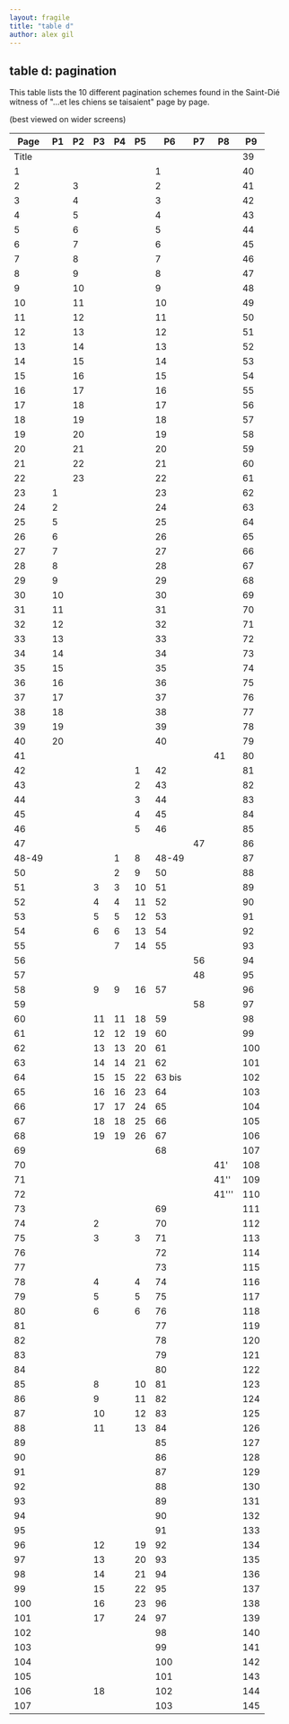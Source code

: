 ```yaml
---
layout: fragile
title: "table d"
author: alex gil
---
```


## table d: pagination
This table lists the 10 different pagination schemes found in the Saint-Dié witness of "...et les chiens se taisaient" page by page.

(best viewed on wider screens)


| Page  | P1 | P2 | P3 | P4 | P5 | P6     | P7 | P8    | P9  | 
|-------|----|----|----|----|----|--------|----|-------|-----| 
| Title |    |    |    |    |    |        |    |       | 39  | 
| 1     |    |    |    |    |    | 1      |    |       | 40  | 
| 2     |    | 3  |    |    |    | 2      |    |       | 41  | 
| 3     |    | 4  |    |    |    | 3      |    |       | 42  | 
| 4     |    | 5  |    |    |    | 4      |    |       | 43  | 
| 5     |    | 6  |    |    |    | 5      |    |       | 44  | 
| 6     |    | 7  |    |    |    | 6      |    |       | 45  | 
| 7     |    | 8  |    |    |    | 7      |    |       | 46  | 
| 8     |    | 9  |    |    |    | 8      |    |       | 47  | 
| 9     |    | 10 |    |    |    | 9      |    |       | 48  | 
| 10    |    | 11 |    |    |    | 10     |    |       | 49  | 
| 11    |    | 12 |    |    |    | 11     |    |       | 50  | 
| 12    |    | 13 |    |    |    | 12     |    |       | 51  | 
| 13    |    | 14 |    |    |    | 13     |    |       | 52  | 
| 14    |    | 15 |    |    |    | 14     |    |       | 53  | 
| 15    |    | 16 |    |    |    | 15     |    |       | 54  | 
| 16    |    | 17 |    |    |    | 16     |    |       | 55  | 
| 17    |    | 18 |    |    |    | 17     |    |       | 56  | 
| 18    |    | 19 |    |    |    | 18     |    |       | 57  | 
| 19    |    | 20 |    |    |    | 19     |    |       | 58  | 
| 20    |    | 21 |    |    |    | 20     |    |       | 59  | 
| 21    |    | 22 |    |    |    | 21     |    |       | 60  | 
| 22    |    | 23 |    |    |    | 22     |    |       | 61  | 
| 23    | 1  |    |    |    |    | 23     |    |       | 62  | 
| 24    | 2  |    |    |    |    | 24     |    |       | 63  | 
| 25    | 5  |    |    |    |    | 25     |    |       | 64  | 
| 26    | 6  |    |    |    |    | 26     |    |       | 65  | 
| 27    | 7  |    |    |    |    | 27     |    |       | 66  | 
| 28    | 8  |    |    |    |    | 28     |    |       | 67  | 
| 29    | 9  |    |    |    |    | 29     |    |       | 68  | 
| 30    | 10 |    |    |    |    | 30     |    |       | 69  | 
| 31    | 11 |    |    |    |    | 31     |    |       | 70  | 
| 32    | 12 |    |    |    |    | 32     |    |       | 71  | 
| 33    | 13 |    |    |    |    | 33     |    |       | 72  | 
| 34    | 14 |    |    |    |    | 34     |    |       | 73  | 
| 35    | 15 |    |    |    |    | 35     |    |       | 74  | 
| 36    | 16 |    |    |    |    | 36     |    |       | 75  | 
| 37    | 17 |    |    |    |    | 37     |    |       | 76  | 
| 38    | 18 |    |    |    |    | 38     |    |       | 77  | 
| 39    | 19 |    |    |    |    | 39     |    |       | 78  | 
| 40    | 20 |    |    |    |    | 40     |    |       | 79  | 
| 41    |    |    |    |    |    |        |    | 41    | 80  | 
| 42    |    |    |    |    | 1  | 42     |    |       | 81  | 
| 43    |    |    |    |    | 2  | 43     |    |       | 82  | 
| 44    |    |    |    |    | 3  | 44     |    |       | 83  | 
| 45    |    |    |    |    | 4  | 45     |    |       | 84  | 
| 46    |    |    |    |    | 5  | 46     |    |       | 85  | 
| 47    |    |    |    |    |    |        | 47 |       | 86  | 
| 48-49 |    |    |    | 1  | 8  | 48-49  |    |       | 87  | 
| 50    |    |    |    | 2  | 9  | 50     |    |       | 88  | 
| 51    |    |    | 3  | 3  | 10 | 51     |    |       | 89  | 
| 52    |    |    | 4  | 4  | 11 | 52     |    |       | 90  | 
| 53    |    |    | 5  | 5  | 12 | 53     |    |       | 91  | 
| 54    |    |    | 6  | 6  | 13 | 54     |    |       | 92  | 
| 55    |    |    |    | 7  | 14 | 55     |    |       | 93  | 
| 56    |    |    |    |    |    |        | 56 |       | 94  | 
| 57    |    |    |    |    |    |        | 48 |       | 95  | 
| 58    |    |    | 9  | 9  | 16 | 57     |    |       | 96  | 
| 59    |    |    |    |    |    |        | 58 |       | 97  | 
| 60    |    |    | 11 | 11 | 18 | 59     |    |       | 98  | 
| 61    |    |    | 12 | 12 | 19 | 60     |    |       | 99  | 
| 62    |    |    | 13 | 13 | 20 | 61     |    |       | 100 | 
| 63    |    |    | 14 | 14 | 21 | 62     |    |       | 101 | 
| 64    |    |    | 15 | 15 | 22 | 63 bis |    |       | 102 | 
| 65    |    |    | 16 | 16 | 23 | 64     |    |       | 103 | 
| 66    |    |    | 17 | 17 | 24 | 65     |    |       | 104 | 
| 67    |    |    | 18 | 18 | 25 | 66     |    |       | 105 | 
| 68    |    |    | 19 | 19 | 26 | 67     |    |       | 106 | 
| 69    |    |    |    |    |    | 68     |    |       | 107 | 
| 70    |    |    |    |    |    |        |    | 41'   | 108 | 
| 71    |    |    |    |    |    |        |    | 41''  | 109 | 
| 72    |    |    |    |    |    |        |    | 41''' | 110 | 
| 73    |    |    |    |    |    | 69     |    |       | 111 | 
| 74    |    |    | 2  |    |    | 70     |    |       | 112 | 
| 75    |    |    | 3  |    | 3  | 71     |    |       | 113 | 
| 76    |    |    |    |    |    | 72     |    |       | 114 | 
| 77    |    |    |    |    |    | 73     |    |       | 115 | 
| 78    |    |    | 4  |    | 4  | 74     |    |       | 116 | 
| 79    |    |    | 5  |    | 5  | 75     |    |       | 117 | 
| 80    |    |    | 6  |    | 6  | 76     |    |       | 118 | 
| 81    |    |    |    |    |    | 77     |    |       | 119 | 
| 82    |    |    |    |    |    | 78     |    |       | 120 | 
| 83    |    |    |    |    |    | 79     |    |       | 121 | 
| 84    |    |    |    |    |    | 80     |    |       | 122 | 
| 85    |    |    | 8  |    | 10 | 81     |    |       | 123 | 
| 86    |    |    | 9  |    | 11 | 82     |    |       | 124 | 
| 87    |    |    | 10 |    | 12 | 83     |    |       | 125 | 
| 88    |    |    | 11 |    | 13 | 84     |    |       | 126 | 
| 89    |    |    |    |    |    | 85     |    |       | 127 | 
| 90    |    |    |    |    |    | 86     |    |       | 128 | 
| 91    |    |    |    |    |    | 87     |    |       | 129 | 
| 92    |    |    |    |    |    | 88     |    |       | 130 | 
| 93    |    |    |    |    |    | 89     |    |       | 131 | 
| 94    |    |    |    |    |    | 90     |    |       | 132 | 
| 95    |    |    |    |    |    | 91     |    |       | 133 | 
| 96    |    |    | 12 |    | 19 | 92     |    |       | 134 | 
| 97    |    |    | 13 |    | 20 | 93     |    |       | 135 | 
| 98    |    |    | 14 |    | 21 | 94     |    |       | 136 | 
| 99    |    |    | 15 |    | 22 | 95     |    |       | 137 | 
| 100   |    |    | 16 |    | 23 | 96     |    |       | 138 | 
| 101   |    |    | 17 |    | 24 | 97     |    |       | 139 | 
| 102   |    |    |    |    |    | 98     |    |       | 140 | 
| 103   |    |    |    |    |    | 99     |    |       | 141 | 
| 104   |    |    |    |    |    | 100    |    |       | 142 | 
| 105   |    |    |    |    |    | 101    |    |       | 143 | 
| 106   |    |    | 18 |    |    | 102    |    |       | 144 | 
| 107   |    |    |    |    |    | 103    |    |       | 145 | 
